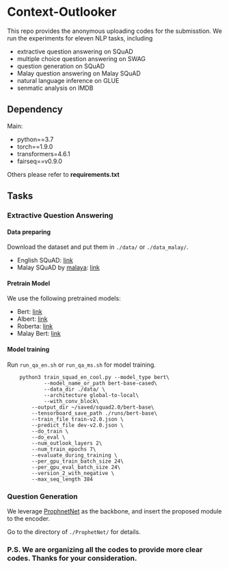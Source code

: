 # Context-Outlooker

This repo provides the anonymous uploading codes for the submisstion.
We run the experiments for eleven NLP tasks, including
- extractive question answering on SQuAD
- multiple choice question answering on SWAG
- question generation on SQuAD
- Malay question answering on Malay SQuAD
- natural language inference on GLUE
- senmatic analysis on IMDB

## Dependency
Main:
- python==3.7
- torch==1.9.0
- transformers=4.6.1
- fairseq==v0.9.0 

Others please refer to **requirements.txt**

## Tasks

### Extractive Question Answering

#### Data preparing

Download the dataset and put them in ```./data/``` or ```./data_malay/```.
- English SQuAD: [link](https://rajpurkar.github.io/SQuAD-explorer/)
- Malay SQuAD by [malaya](https://malaya.readthedocs.io/en/latest/index.html): [link](https://github.com/huseinzol05/malay-dataset/tree/master/question-answer/squad)

#### Pretrain Model
We use the following pretrained models:
- Bert: [link](https://huggingface.co/bert-base-cased)
- Albert: [link](https://huggingface.co/albert-base-v2?text=The+goal+of+life+is+%5BMASK%5D.)
- Roberta: [link](https://huggingface.co/roberta-base?text=The+goal+of+life+is+%3Cmask%3E.)
- Malay Bert: [link](https://huggingface.co/malay-huggingface/bert-base-bahasa-cased)

#### Model training
Run ```run_qa_en.sh``` or `run_qa_ms.sh` for model training.
```
	python3 train_squad_en_cool.py --model_type bert\
	    	--model_name_or_path bert-base-cased\
	    	--data_dir ./data/ \
      		--architecture global-to-local\
      		--with_conv_block\
		--output_dir ~/saved/squad2.0/bert-base\
		--tensorboard_save_path ./runs/bert-base\
		--train_file train-v2.0.json \
		--predict_file dev-v2.0.json \
		--do_train \
		--do_eval \
		--num_outlook_layers 2\
		--num_train_epochs 7\
		--evaluate_during_training \
		--per_gpu_train_batch_size 24\
		--per_gpu_eval_batch_size 24\
		--version_2_with_negative \
		--max_seq_length 384
```

### Question Generation

We leverage [ProphnetNet](https://github.com/microsoft/ProphetNet) as the backbone, and insert the proposed module to the encoder.

Go to the directory of ```./ProphetNet/``` for details.


### P.S. We are organizing all the codes to provide more clear codes. Thanks for your consideration.
